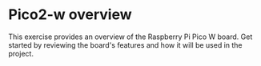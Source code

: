 # Pico2-w overview

This exercise provides an overview of the Raspberry Pi Pico W board. Get started by reviewing the board's features and how it will be used in the project.
